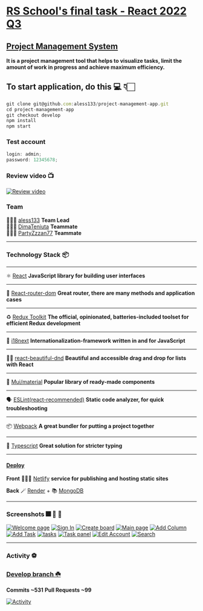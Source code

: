# [RS School's final task - React 2022 Q3](https://rs.school/)

## [Project Management System](https://github.com/rolling-scopes-school/tasks/blob/master/tasks/react/project-management-system-EN.md)

**It is a project management tool that helps to visualize tasks, limit the amount of work in progress and achieve maximum efficiency.**

## To start application, do this 💻 👇🏻

```js
git clone git@github.com:aless133/project-management-app.git
cd project-management-app
git checkout develop
npm install
npm start
```

### Test account

```js
login: admin;
password: 12345678;
```

### Review video 📺

[![Review video](https://i.postimg.cc/LsBDPTpn/Screenshot-2022-12-02-at-12-50-16.png)](https://youtu.be/tA07nc5kTtc)

### Team

👨🏻‍🎓 [aless133](https://github.com/aless133) **Team Lead**\
👨🏻‍🎓 [DimaTeniuta](https://github.com/DimaTeniuta) **Teammate**\
👨🏻‍🎓 [PartyZzzan77](https://github.com/PartyZzzan77) **Teammate**

---

### Technology Stack 📦

---

⚛️ [React](https://www.npmjs.com/package/react) **JavaScript library for building user interfaces**

---

🚦 [React-router-dom](https://www.npmjs.com/package/react-router-dom) **Great router, there are many methods and application cases**

---

♻️ [Redux Toolkit](https://redux-toolkit.js.org/) **The official, opinionated, batteries-included toolset for efficient Redux development**

---

🧩 [i18next](https://www.i18next.com/) **Internationalization-framework written in and for JavaScript**

---

✋🏻 [react-beautiful-dnd](https://egghead.io/courses/beautiful-and-accessible-drag-and-drop-with-react-beautiful-dnd) **Beautiful and accessible drag and drop for lists with React**

---

🎨 [Mui/material](https://mui.com/) **Popular library of ready-made components**

---

🗣 [ESLint(react-recommended)](https://eslint.org/) **Static code analyzer, for quick troubleshooting**

---

📦 [Webpack](https://webpack.js.org/) **A great bundler for putting a project together**

---

🦆 [Typescript](https://www.typescriptlang.org/) **Great solution for stricter typing**

---

#### [Deploy](https://rs-pma.netlify.app/)

**Front** 🧙🏻‍♂️ [Netlify](https://www.netlify.com/) **service for publishing and hosting static sites**

**Back** 🪄 [Render](https://pma-back.onrender.com/api-docs/) + 📚 [MongoDB](https://www.mongodb.com/)

---

### Screenshots 🎆 🎇 🌅

[![Welcome page](https://i.postimg.cc/pdzhNHzh/Screenshot-2022-12-02-at-11-32-22.png)](https://postimg.cc/PLfrZ06T)
[![Sign In](https://i.postimg.cc/P5NVQ6ZF/Screenshot-2022-12-02-at-11-33-32.png)](https://postimg.cc/w18k6Qwh)
[![Create board](https://i.postimg.cc/1XByh99H/Screenshot-2022-12-02-at-11-35-55.png)](https://postimg.cc/T5Kznv5L)
[![Main page](https://i.postimg.cc/KzFXZdps/Screenshot-2022-12-02-at-11-37-59.png)](https://postimg.cc/sBnHm0rp)
[![Add Column](https://i.postimg.cc/2ybgTr1y/Screenshot-2022-12-02-at-11-41-59.png)](https://postimg.cc/xNQs1ryV)
[![Add Task](https://i.postimg.cc/SNGf5Hcx/Screenshot-2022-12-02-at-11-40-02.png)](https://postimg.cc/WhhZqW9B)
[![tasks](https://i.postimg.cc/fLJ0HrDk/Screenshot-2022-12-02-at-11-46-23.png)](https://postimg.cc/jwY52vWr)
[![Task panel](https://i.postimg.cc/BnfhFxsd/Screenshot-2022-12-02-at-11-58-31.png)](https://postimg.cc/BXNc9Pjg)
[![Edit Account](https://i.postimg.cc/kG12mNsD/Screenshot-2022-12-02-at-12-00-49.png)](https://postimg.cc/PvDXbwBk)
[![Search](https://i.postimg.cc/N0CGLGTP/Screenshot-2022-12-02-at-12-02-19.png)](https://postimg.cc/kV8PpmTx)

---

### Activity ⚽️

### [Develop branch ☘️](https://github.com/aless133/project-management-app/tree/develop)

**Commits ~531**
**Pull Requests ~99**

[![Activity](https://i.postimg.cc/LsBDPTpn/Screenshot-2022-12-02-at-12-50-16.png)](https://youtu.be/tA07nc5kTtc)
